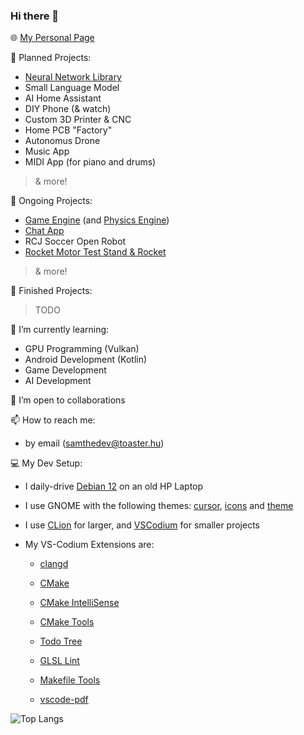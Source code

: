 ### Hi there 👋

🌐 [My Personal Page](https://samthedev.toaster.hu)

📝 Planned Projects:
- [Neural Network Library](https://github.com/samthedev32/Neural-Networks)
- Small Language Model
- AI Home Assistant
- DIY Phone (& watch)
- Custom 3D Printer & CNC
- Home PCB "Factory"
- Autonomus Drone
- Music App
- MIDI App (for piano and drums)
> & more!

🔭 Ongoing Projects:
- [Game Engine](https://github.com/samthedev32/Graphite) (and [Physics Engine](https://github.com/samthedev32/Carbon))
- [Chat App](https://github.com/samthedev32/Rooms)
- RCJ Soccer Open Robot
- [Rocket Motor Test Stand & Rocket](https://agac.toaster.hu)
> & more!

🏁 Finished Projects:
> TODO

🌱 I’m currently learning:
- GPU Programming (Vulkan)
- Android Development (Kotlin)
- Game Development
- AI Development

👯 I’m open to collaborations 

📫 How to reach me:
- by email (samthedev@toaster.hu)

💻 My Dev Setup:
- I daily-drive [Debian 12](https://www.debian.org) on an old HP Laptop
- I use GNOME with the following themes: [cursor](https://www.gnome-look.org/p/1638261), [icons](https://www.gnome-look.org/p/1305251/) and [theme](https://www.gnome-look.org/p/1253385/)

- I use [CLion](https://www.jetbrains.com/clion/) for larger, and [VSCodium](https://vscodium.com/) for smaller projects
- My VS-Codium Extensions are:
  - [clangd](https://open-vsx.org/extension/llvm-vs-code-extensions/vscode-clangd)
  - [CMake](https://open-vsx.org/extension/twxs/cmake)
  - [CMake IntelliSense](https://open-vsx.org/extension/KylinIdeTeam/cmake-intellisence)
  - [CMake Tools](https://open-vsx.org/extension/ms-vscode/cmake-tools)
  - [Todo Tree](https://open-vsx.org/vscode/item?itemName=Gruntfuggly.todo-tree)
  - [GLSL Lint](https://open-vsx.org/extension/dtoplak/vscode-glsllint)
  - [Makefile Tools](https://open-vsx.org/extension/ms-vscode/makefile-tools)

  - [vscode-pdf](https://open-vsx.org/extension/tomoki1207/pdf)

<!-- ![Github Stats](https://github-readme-stats.vercel.app/api?username=samthedev32&count_private=true&hide=issues) -->

![Top Langs](https://github-readme-stats.vercel.app/api/top-langs/?username=samthedev32&layout=compact)
